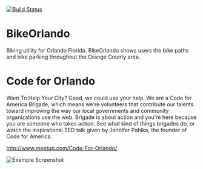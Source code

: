 [![Build Status](https://travis-ci.org/cforlando/bike-orlando-android.svg?branch=master)](https://travis-ci.org/cforlando/bike-orlando-android)

BikeOrlando
===========

Biking utility for Orlando Florida. BikeOrlando shows users the bike paths and bike parking throughout the Orange County area.

Code for Orlando
================
Want To Help Your City? Good, we could use your help. We are a Code for America Brigade, which means we're volunteers that contribute our talents toward improving the way our local governments and community organizations use the web. Brigade is about action and you're here because you are someone who takes action. See what kind of things brigades do, or watch the inspirational TED talk given by Jennifer Pahlka, the founder of Code for America.

http://www.meetup.com/Code-For-Orlando/

![Example Screenshot](https://cloud.githubusercontent.com/assets/1614281/4536298/e8f78d54-4dc3-11e4-847f-b9eed7ec98f4.png)
